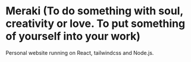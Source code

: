 # Meraki (To do something with soul, creativity or love. To put something of yourself into your work)
Personal website running on React, tailwindcss and Node.js.

